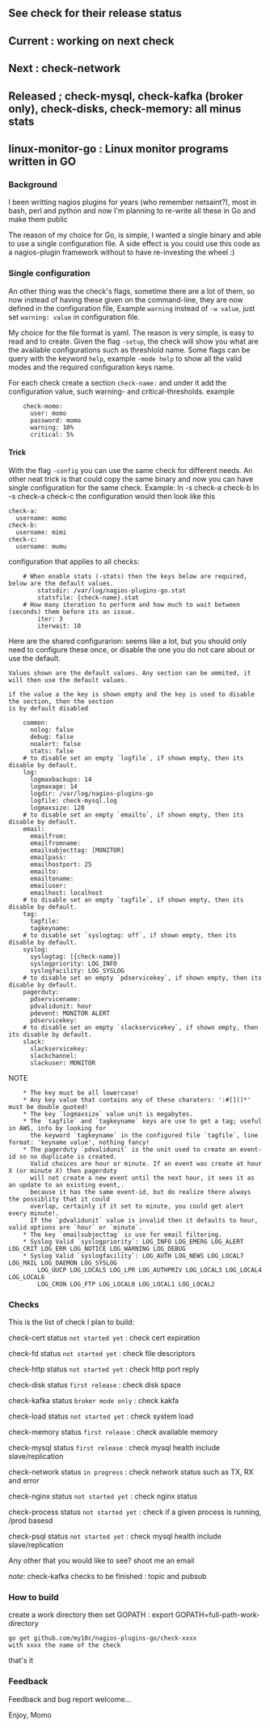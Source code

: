 
## See check for their release status
## Current 	: working on next check
## Next    	: check-network
## Released ; check-mysql, check-kafka (broker only), check-disks, check-memory: all minus stats

## linux-monitor-go : Linux monitor programs written in GO

### Background
I been writting nagios plugins for years (who remember netsaint?), most in
bash, perl and python and now I'm planning to re-write all these in Go and
make them public

The reason of my choice for Go, is simple, I wanted a single binary and able
to use a single configuration file. A side effect is you could use this code
as a nagios-plugin framework without to have re-investing the wheel :)

### Single configuration
An other thing was the check's flags, sometime there are a lot of them, so now instead
of having these given on the command-line, they are now defined in the configuration file,
Example `warning` instead of `-w value`, just set `warning: value` in configuration file.

My choice for the file format is yaml. The reason is very simple, is easy to read
and to create. Given the flag `-setup`, the check will show you what are the available
configurations such as threshlold name. Some flags can be query with the keyword `help`,
example `-mode help` to show all the valid modes and the required configuration keys name.

For each check create a section `check-name:` and under it add the configuration value,
such warning- and critical-thresholds.
example

```
	check-momo:
	  user: momo
	  password: momo
	  warning: 10%
	  critical: 5%
```

#### Trick
With the flag `-config` you can use the same check for different needs. An other neat trick
is that could copy the same binary and now you can have single configuration for the same check.
Example:
	ln -s check-a check-b
	ln -s check-a check-c
the configuration would then look like this
```
check-a:
  username: momo
check-b:
  username: mimi
check-c:
  username: mumu
```

configuration that applies to all checks:
```
	# When enable stats (-stats) then the keys below are required, below are the default values.
	  	statsdir: /var/log/nagios-plugins-go.stat
	  	statsfile: {check-name}.stat
	# How many iteration to perform and how much to wait between (seconds) them before its an issue.
	  	iter: 3
	  	iterwait: 10
```

Here are the shared configurarion:
seems like a lot, but you should only need to configure these once, or disable the one
you do not care about or use the default.

`Values shown are the default values. Any section can be ommited, it will then use the default values.`
```
if the value a the key is shown empty and the key is used to disable the section, then the section
is by default disabled
```
```
	common:
	  nolog: false
	  debug: false
	  noalert: false
	  stats: false
	# to disable set an empty `logfile`, if shown empty, then its disable by default.
	log:
	  logmaxbackups: 14
	  logmaxage: 14
	  logdir: /var/log/nagios-plugins-go
	  logfile: check-mysql.log
	  logmaxsize: 128
	# to disable set an empty `emailto`, if shown empty, then its disable by default.
	email:
	  emailfrom:
	  emailfromname:
	  emailsubjecttag: [MONITOR]
	  emailpass:
	  emailhostport: 25
	  emailto:
	  emailtoname:
	  emailuser:
	  emailhost: localhost
	# to disable set an empty `tagfile`, if shown empty, then its disable by default.
	tag:
	  tagfile:
	  tagkeyname:
	# to disable set `syslogtag: off`, if shown empty, then its disable by default.
	syslog:
	  syslogtag: [{check-name}]
	  syslogpriority: LOG_INFO
	  syslogfacility: LOG_SYSLOG
	# to disable set an empty `pdservicekey`, if shown empty, then its disable by default.
	pagerduty:
	  pdservicename:
	  pdvalidunit: hour
	  pdevent: MONITOR ALERT
	  pdservicekey:
	# to disable set an empty `slackservicekey`, if shown empty, then its disable by default.
	slack:
	  slackservicekey:
	  slackchannel:
	  slackuser: MONITOR
```

NOTE
```
	* The key must be all lowercase!
	* Any key value that contains any of these charaters: ':#[]()*' must be double quoted!
	* The key `logmaxsize` value unit is megabytes.
	* The `tagfile` and `tagkeyname` keys are use to get a tag; useful in AWS, info by looking for
	  the keyword `tagkeyname` in the configured file `tagfile`, line format: 'keyname value', nothing fancy!
	* The pagerduty `pdvalidunit` is the unit used to create an event-id so no duplicate is created.
	  Valid choices are hour or minute. If an event was create at hour X (or minute X) then pagerduty
	  will not create a new event until the next hour, it sees it as an update to an existing event,.
	  because it has the same event-id, but do realize there always the possiblity that it could
	  overlap, certainly if it set to minute, you could get alert every minute!.
	  If the `pdvalidunit` value is invalid then it defaults to hour, valid options are `hour` or `minute`.
	* The key `emailsubjecttag` is use for email filtering.
	* Syslog Valid `syslogpriority`: LOG_INFO LOG_EMERG LOG_ALERT LOG_CRIT LOG_ERR LOG_NOTICE LOG_WARNING LOG_DEBUG
	* Syslog Valid `syslogfacility`: LOG_AUTH LOG_NEWS LOG_LOCAL7 LOG_MAIL LOG_DAEMON LOG_SYSLOG
		LOG_UUCP LOG_LOCAL5 LOG_LPR LOG_AUTHPRIV LOG_LOCAL3 LOG_LOCAL4 LOG_LOCAL6
		LOG_CRON LOG_FTP LOG_LOCAL0 LOG_LOCAL1 LOG_LOCAL2
```


### Checks
This is the list of check I plan to build:

check-cert status `not started yet` 	: check cert expiration

check-fd status `not started yet` 		: check file descriptors

check-http status `not started yet`		: check http port reply

check-disk status `first release`		: check disk space

check-kafka status `broker mode only`	: check kakfa

check-load status `not started yet`		: check system load

check-memory status `first release`		: check available memory

check-mysql status `first release`		: check mysql health include slave/replication

check-network status `in progress`		: check network status such as TX, RX and error

check-nginx status `not started yet`	: check nginx status

check-process status `not started yet`	: check if a given process is running, /prod basesd

check-psql status `not started yet`		: check mysql health include slave/replication

Any other that you would like to see? shoot me an email


*note*: check-kafka checks to be finished : topic and pubsub

### How to build

create a work directory then set GOPATH : export GOPATH=full-path-work-directory

```
go get github.com/my10c/nagios-plugins-go/check-xxxx
with xxxx the name of the check
```

that's it


### Feedback
Feedback and bug report welcome...

Enjoy, Momo
